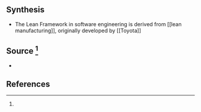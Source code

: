 ## Synthesis
- The Lean Framework in software engineering is derived from [[lean manufacturing]], originally developed by [[Toyota]]
## Source [^1]
- 
## References

[^1]: 